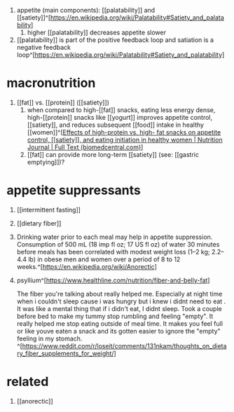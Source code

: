1. appetite (main components): [[palatability]] and [[satiety]]^[https://en.wikipedia.org/wiki/Palatability#Satiety_and_palatability]
	1. higher [[palatability]] decreases appetite slower
2. [[palatability]] is part of the positive feedback loop and satiation is a negative feedback loop^[https://en.wikipedia.org/wiki/Palatability#Satiety_and_palatability]

# macronutrition
1. [[fat]] vs. [[protein]] ([[satiety]])
	1. when compared to high-[[fat]] snacks, eating less energy dense, high-[[protein]] snacks like [[yogurt]] improves appetite control, [[satiety]], and reduces subsequent [[food]] intake in healthy [[women]]^[[Effects of high-protein vs. high- fat snacks on appetite control, [[satiety]], and eating initiation in healthy women | Nutrition Journal | Full Text (biomedcentral.com)](https://nutritionj.biomedcentral.com/articles/10.1186/1475-2891-13-97)]
	2. [[fat]] can provide more long-term [[satiety]] (see: [[gastric emptying]])?

# appetite suppressants
1. [[intermittent fasting]]
2. [[dietary fiber]]
3. Drinking water prior to each meal may help in appetite suppression. Consumption of 500 mL (18 imp fl oz; 17 US fl oz) of water 30 minutes before meals has been correlated with modest weight loss (1–2 kg; 2.2–4.4 lb) in obese men and women over a period of 8 to 12 weeks.^[https://en.wikipedia.org/wiki/Anorectic]
4. psyllium^[https://www.healthline.com/nutrition/fiber-and-belly-fat]
   
   The fiber you're talking about really helped me. Especially at night time when i couldn't sleep cause i was hungry but i knew i didnt need to eat . It was like a mental thing that if i didn't eat, I didnt sleep. Took a couple before bed to make my tummy stop rumbling and feeling "empty". It really helped me stop eating outside of meal time. It makes you feel full or like youve eaten a snack and its gotten easier to ignore the "empty" feeling in my stomach. ^[https://www.reddit.com/r/loseit/comments/131nkam/thoughts_on_dietary_fiber_supplements_for_weight/]

# related
1. [[anorectic]]